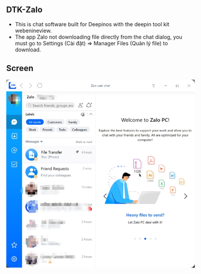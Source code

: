## DTK-Zalo
- This is chat software built for Deepinos with the deepin tool kit webenineview. 
- The app Zalo not downloading file directly from the chat dialog, you must go to Settings (Cài đặt) => Manager Files (Quản lý file) to download. 
## Screen
![](https://raw.githubusercontent.com/yaua/DTK-Zalo/main/screens/zalo-screen.jpg)
